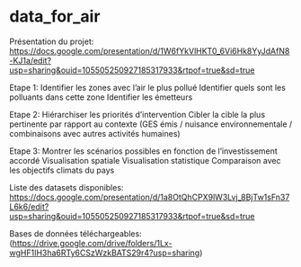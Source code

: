 # data_for_air

Présentation du projet:
https://docs.google.com/presentation/d/1W6fYkVlHKT0_6Vi6Hk8YyJdAfN8-KJ1a/edit?usp=sharing&ouid=105505250927185317933&rtpof=true&sd=true

Etape 1:
Identifier les zones avec l’air le plus pollué
Identifier quels sont les polluants dans cette zone
Identifier les émetteurs

Etape 2:
Hiérarchiser les priorités d’intervention
Cibler la cible la plus pertinente par rapport au contexte (GES émis / nuisance environnementale / combinaisons avec autres activités humaines)

Etape 3:
Montrer les scénarios possibles en fonction de l’investissement accordé
Visualisation spatiale
Visualisation statistique
Comparaison avec les objectifs climats du pays

Liste des datasets disponibles:
https://docs.google.com/presentation/d/1a8OtQhCPX9lW3Lvj_8BjTw1sFn37L6k6/edit?usp=sharing&ouid=105505250927185317933&rtpof=true&sd=true

Bases de données téléchargeables:
(https://drive.google.com/drive/folders/1Lx-wgHF1IH3ha6RTy6CSzWzkBATS29r4?usp=sharing)

